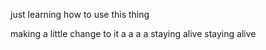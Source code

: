 just learning how to use this thing


making a little change to it
a a a a staying alive staying alive
